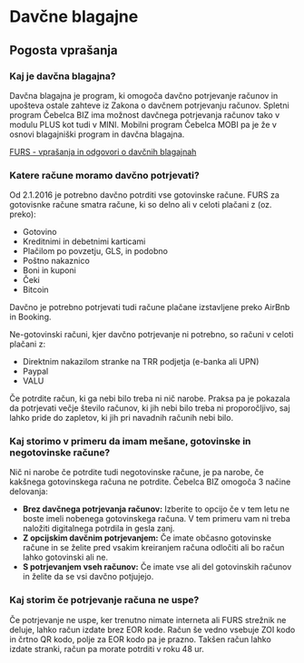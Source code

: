 # Davčne blagajne

## Pogosta vprašanja

### Kaj je davčna blagajna?

Davčna blagajna je program, ki omogoča davčno potrjevanje računov in upošteva ostale zahteve iz Zakona o davčnem potrjevanju računov. Spletni program Čebelca BIZ ima možnost 
davčnega potrjevanja računov tako v modulu PLUS kot tudi v MINI. Mobilni program Čebelca MOBI pa je že v osnovi blagajniški program in davčna blagajna.

[FURS - vprašanja in odgovori o davčnih blagajnah](https://www.fu.gov.si/fileadmin/Internet/Nadzor/Podrocja/Davcne_blagajne_in_VKR/Vprasanja_in_odgovori/Davcno_potrjevanje_racunov.doc)

### Katere račune moramo davčno potrjevati?

Od 2.1.2016 je potrebno davčno potrditi vse gotovinske račune. FURS za gotovisnke račune smatra račune, ki so delno ali v celoti plačani z (oz. preko):

* Gotovino
* Kreditnimi in debetnimi karticami
* Plačilom po povzetju, GLS, in podobno
* Poštno nakaznico
* Boni in kuponi
* Čeki
* Bitcoin

Davčno je potrebno potrjevati tudi račune plačane izstavljene preko AirBnb in Booking.

Ne-gotovinski računi, kjer davčno potrjevanje ni potrebno, so računi v celoti plačani z:

* Direktnim nakazilom stranke na TRR podjetja (e-banka ali UPN)
* Paypal
* VALU

Če potrdite račun, ki ga nebi bilo treba ni nič narobe. Praksa pa je pokazala da potrjevati večje število računov, ki jih nebi bilo treba ni proporočljivo, saj lahko pride do zapletov, ki jih pri navadnih računih nebi bilo.

### Kaj storimo v primeru da imam mešane, gotovinske in negotovinske račune?

Nič ni narobe če potrdite tudi negotovinske račune, je pa narobe, če kakšnega gotovinskega računa ne potrdite. Čebelca BIZ omogoča 3 načine delovanja:

* **Brez davčnega potrjevanja računov:**
Izberite to opcijo če v tem letu ne boste imeli nobenega gotovinskega računa. V tem primeru vam ni treba naložiti digitalnega potrdila in gesla zanj.
* **Z opcijskim davčnim potrjevanjem:**
Če imate občasno gotovinske račune in se želite pred vsakim kreiranjem računa odločiti ali bo račun lahko gotovinski ali ne.
* **S potrjevanjem vseh računov:**
Če imate vse ali del gotovinskih računov in želite da se vsi davčno potjujejo.

### Kaj storim če potrjevanje računa ne uspe?

Če potrjevanje ne uspe, ker trenutno nimate interneta ali FURS strežnik ne deluje, lahko račun izdate brez EOR kode. Račun še vedno vsebuje ZOI kodo in črtno QR kodo, polje za EOR kodo pa je prazno. Takšen račun lahko izdate stranki, račun pa morate potrditi v roku 48 ur.
